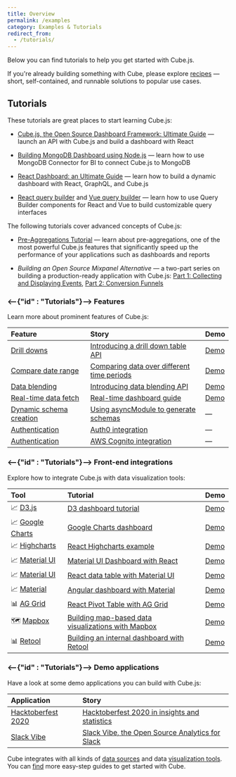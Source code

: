 ```yaml
---
title: Overview
permalink: /examples
category: Examples & Tutorials
redirect_from:
  - /tutorials/
---
```


Below you can find tutorials to help you get started with Cube.js.

If you're already building something with Cube, please explore [recipes](/recipes) —
short, self-contained, and runnable solutions to popular use cases.

## Tutorials

These tutorials are great places to start learning Cube.js:

- [Cube.js, the Open Source Dashboard Framework: Ultimate Guide](https://cube.dev/blog/cubejs-open-source-dashboard-framework-ultimate-guide)
  — launch an API with Cube.js and build a dashboard with React

- [Building MongoDB Dashboard using Node.js](https://cube.dev/blog/building-mongodb-dashboard-using-node.js) —
  learn how to use MongoDB Connector for BI to connect Cube.js to MongoDB

- [React Dashboard: an Ultimate Guide](https://react-dashboard.cube.dev) — learn
  how to build a dynamic dashboard with React, GraphQL, and Cube.js

- [React query builder](https://cube.dev/blog/react-query-builder-with-cubejs)
  and [Vue query builder](https://cube.dev/blog/vue-query-builder-with-cubejs/)
  — learn how to use Query Builder components for React and Vue to build
  customizable query interfaces

The following tutorials cover advanced concepts of Cube.js:

- [Pre-Aggregations Tutorial](https://cube.dev/blog/high-performance-data-analytics-with-cubejs-pre-aggregations/) —
  learn about pre-aggregations, one of the most powerful Cube.js features that
  significantly speed up the performance of your applications such as dashboards
  and reports

- _Building an Open Source Mixpanel Alternative_ — a two-part series on building
  a production-ready application with Cube.js:
  [Part 1: Collecting and Displaying Events](https://cube.dev/blog/building-an-open-source-mixpanel-alternative-1),
  [Part 2: Conversion Funnels ](https://cube.dev/blog/building-open-source-mixpanel-alternative-2/)

### <--{"id" : "Tutorials"}--> Features

Learn more about prominent features of Cube.js:

| Feature                                                                                 | Story                                                                                                                | Demo                                              |
| :-------------------------------------------------------------------------------------- | :------------------------------------------------------------------------------------------------------------------- | :------------------------------------------------ |
| [Drill downs](https://cube.dev/docs/schema/fundamentals/additional-concepts#drilldowns) | [Introducing a drill down table API](https://cube.dev/blog/introducing-a-drill-down-table-api-in-cubejs/)            | [Demo](https://drill-downs-demo.cube.dev)         |
| [Compare date range](https://cube.dev/docs/query-format#time-dimensions-format)         | [Comparing data over different time periods](https://cube.dev/blog/comparing-data-over-different-time-periods/)      | [Demo](https://compare-date-range-demo.cube.dev)  |
| [Data blending](https://cube.dev/docs/recipes/data-blending)                            | [Introducing data blending API](https://cube.dev/blog/introducing-data-blending-api/)                                | [Demo](https://data-blending-demo.cube.dev)       |
| [Real-time data fetch](https://cube.dev/docs/real-time-data-fetch)                      | [Real-time dashboard guide](https://real-time-dashboard.cube.dev)                                                    | [Demo](https://real-time-dashboard-demo.cube.dev) |
| [Dynamic schema creation](https://cube.dev/docs/dynamic-schema-creation)                | [Using asyncModule to generate schemas](https://github.com/cube-js/cube.js/tree/master/examples/async-module-simple) | —                                                 |
| [Authentication](https://cube.dev/docs/security#using-json-web-key-sets-jwks)           | [Auth0 integration](https://github.com/cube-js/cube.js/tree/master/examples/auth0)                                   | —                                                 |
| [Authentication](https://cube.dev/docs/security#using-json-web-key-sets-jwks)           | [AWS Cognito integration](https://github.com/cube-js/cube.js/tree/master/examples/cognito)                           | —                                                 |

### <--{"id" : "Tutorials"}--> Front-end integrations

Explore how to integrate Cube.js with data visualization tools:

| Tool                                                                   | Tutorial                                                                                                                 | Demo                                                                                    |
| :--------------------------------------------------------------------- | :----------------------------------------------------------------------------------------------------------------------- | :-------------------------------------------------------------------------------------- |
| 📈 [D3.js](https://awesome.cube.dev/tools/d3)                          | [D3 dashboard tutorial](https://d3-dashboard.cube.dev)                                                                   | [Demo](https://d3-dashboard-demo.cube.dev)                                              |
| 📈 [Google Charts](https://awesome.cube.dev/tools/google-charts)       | [Google Charts dashboard](https://cube.dev/blog/google-charts-dashboard)                                                 | [Demo](https://google-charts-dashboard-demo.cube.dev)                                   |
| 📈 [Highcharts](https://awesome.cube.dev/tools/highcharts)             | [React Highcharts example](https://cube.dev/blog/react-highcharts-example/)                                              | [Demo](https://highcharts-demo.cube.dev)                                                |
| 📈 [Material UI](https://awesome.cube.dev/tools/material-ui-data-grid) | [Material UI Dashboard with React](https://material-ui-dashboard.cube.dev)                                               | [Demo](https://material-ui-dashboard-demo.cube.dev)                                     |
| 📈 [Material UI](https://awesome.cube.dev/tools/material-ui-data-grid) | [React data table with Material UI](https://dev.to/cubejs/react-data-table-with-material-ui-and-a-spark-of-joy-50o1)     | [Demo](https://react-data-table-demo.cube.dev)                                          |
| 📈 [Material](https://material.io)                                     | [Angular dashboard with Material](https://angular-dashboard.cube.dev)                                                    | [Demo](https://angular-dashboard-demo.cube.dev)                                         |
| 📊 [AG Grid](https://awesome.cube.dev/tools/ag-grid)                   | [React Pivot Table with AG Grid](https://react-pivot-table.cube.dev)                                                     | [Demo](https://react-pivot-table-demo.cube.dev)                                         |
| 🗺 [Mapbox](https://awesome.cube.dev/tools/mapbox-gl)                  | [Building map-based data visualizations with Mapbox](https://mapbox-guide.cube.dev)                                      | [Demo](https://mapbox-demo.cube.dev)                                                    |
| 📊 [Retool](https://retool.com/)                                       | [Building an internal dashboard with Retool](https://cube.dev/blog/building-an-internal-dashboard-with-retool-and-cube/) | [Demo](https://cubedev.retool.com/embedded/public/945c174d-566e-42f6-b33c-73052847e483) |

### <--{"id" : "Tutorials"}--> Demo applications

Have a look at some demo applications you can build with Cube.js:

| Application                                          | Story                                                                                                                          |
| :--------------------------------------------------- | :----------------------------------------------------------------------------------------------------------------------------- |
| [Hacktoberfest 2020](https://hacktoberfest.cube.dev) | [Hacktoberfest 2020 in insights and statistics](https://dev.to/igorlukanin/hacktoberfest-2020-in-insights-and-statistics-3m57) |
| [Slack Vibe](https://slack-vibe-demo.cube.dev)       | [Slack Vibe, the Open Source Analytics for Slack](https://dev.to/cubejs/slack-vibe-the-open-source-analytics-for-slack-2khl)   |

Cube integrates with all kinds of [data sources](https://cube.dev/docs/config/databases) and data [visualization tools](https://cube.dev/docs/config/downstream). You can [find](https://cube.dev/for) more easy-step guides to get started with Cube.